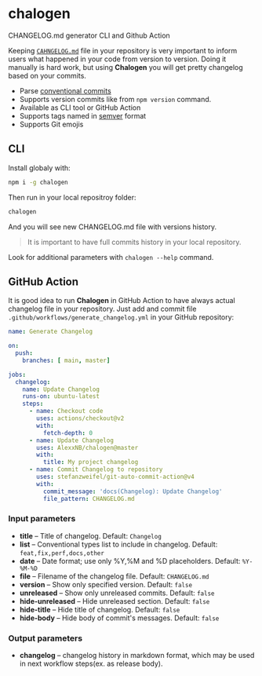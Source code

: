 # chalogen
CHANGELOG.md generator CLI and Github Action

Keeping [`CAHNGELOG.md`](https://github.com/AlexxNB/chalogen/blob/master/CHANGELOG.md) file in your repository is very important to inform users what happened in your code from version to version. Doing it manually is hard work, but using **Chalogen** you will get pretty changelog based on your commits. 

* Parse [conventional commits](https://www.conventionalcommits.org/)
* Supports version commits like from `npm version` command.
* Available as CLI tool or GitHub Action
* Supports tags named in [semver](https://semver.org) format
* Supports Git emojis

## CLI 

Install globaly with:
```sh
npm i -g chalogen
```

Then run in your local repositroy folder:
```sh
chalogen
```
And you will see new CHANGELOG.md file with versions history.

> It is important to have full commits history in your local repository. 

Look for additional parameters with `chalogen --help` command.


## GitHub Action

It is good idea to run **Chalogen** in GitHub Action to have always actual changelog file in your repository. Just add and commit file `.github/workflows/generate_changelog.yml` in your GitHub repository:

```yml
name: Generate Changelog

on:
  push:
    branches: [ main, master]

jobs:
  changelog:
    name: Update Changelog
    runs-on: ubuntu-latest
    steps:
      - name: Checkout code
        uses: actions/checkout@v2
        with:
          fetch-depth: 0
      - name: Update Changelog
        uses: AlexxNB/chalogen@master
        with:
          title: My project changelog 
      - name: Commit Changelog to repository
        uses: stefanzweifel/git-auto-commit-action@v4
        with:
          commit_message: 'docs(Changelog): Update Changelog'
          file_pattern: CHANGELOG.md
```

### Input parameters

* **title** – Title of changelog. Default: `Changelog`
* **list** – Conventional types list to include in changelog. Default: `feat,fix,perf,docs,other`
* **date** – Date format; use only %Y,%M and %D placeholders. Default: `%Y-%M-%D`
* **file** – Filename of the changelog file. Default: `CHANGELOG.md`
* **version** – Show only specified version. Default: `false`
* **unreleased** – Show only unreleased commits. Default: `false`
* **hide-unreleased** – Hide unreleased section. Default: `false`
* **hide-title** – Hide title of changelog. Default: `false`
* **hide-body** – Hide body of commit's messages. Default: `false`

### Output parameters

* **changelog** – changelog history in markdown format, which may be used in next workflow steps(ex. as release body).